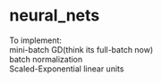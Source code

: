 # neural_nets

To implement:   
mini-batch GD(think its full-batch now)   
batch normalization   
Scaled-Exponential linear units   

